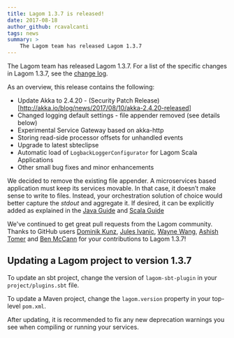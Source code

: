 ```yaml
---
title: Lagom 1.3.7 is released!
date: 2017-08-18
author_github: rcavalcanti
tags: news
summary: >
    The Lagom team has released Lagom 1.3.7
---
```


The Lagom team has released Lagom 1.3.7. For a list of the specific changes in Lagom 1.3.7, see the [change log](/changelog.html).

As an overview, this release contains the following:

- Update Akka to 2.4.20 - (Security Patch Release)[http://akka.io/blog/news/2017/08/10/akka-2.4.20-released] 
- Changed logging default settings - file appender removed (see details below)
- Experimental Service Gateway based on akka-http
- Storing read-side processor offsets for unhandled events
- Upgrade to latest sbteclipse
- Automatic load of `LogbackLoggerConfigurator` for Lagom Scala Applications
- Other small bug fixes and minor enhancements

We decided to remove the existing file appender. A microservices based application must keep its services movable. In that case, it doesn’t make sense to write to files. Instead, your orchestration solution of choice would better capture the _stdout_ and aggregate it. If desired, it can be explicitly added as explained in the [Java Guide](https://www.lagomframework.com/documentation/1.3.x/java/SettingsLogger.html#Configuring-Logging) and [Scala Guide](https://www.lagomframework.com/documentation/1.3.x/scala/SettingsLogger.html#Configuring-Logging)

We've continued to get great pull requests from the Lagom community. Thanks to GitHub users [Dominik Kunz](https://github.com/domkun),
[Jules Ivanic](https://github.com/guizmaii), [Wayne Wang](https://github.com/WayneWang12), [Ashish Tomer](https://github.com/ashishtomer) and [Ben McCann](https://github.com/benmccann) for your contributions to Lagom 1.3.7!

## Updating a Lagom project to version 1.3.7

To update an sbt project, change the version of `lagom-sbt-plugin` in your `project/plugins.sbt` file.

To update a Maven project, change the `lagom.version` property in your top-level `pom.xml`.

After updating, it is recommended to fix any new deprecation warnings you see when compiling or running your services.
